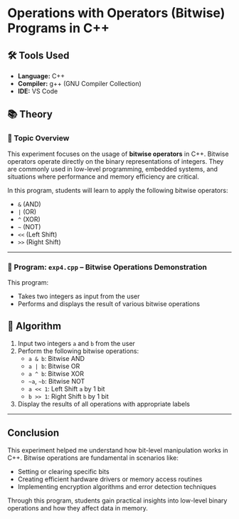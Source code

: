 # Operations with Operators (Bitwise) Programs in C++

## 🛠️ Tools Used
- **Language:** C++
- **Compiler:** g++ (GNU Compiler Collection)
- **IDE:** VS Code

## 📚 Theory

### 🔹 Topic Overview
This experiment focuses on the usage of **bitwise operators** in C++. Bitwise operators operate directly on the binary representations of integers. They are commonly used in low-level programming, embedded systems, and situations where performance and memory efficiency are critical.

In this program, students will learn to apply the following bitwise operators:
- `&` (AND)
- `|` (OR)
- `^` (XOR)
- `~` (NOT)
- `<<` (Left Shift)
- `>>` (Right Shift)

---

### 🔸 Program: `exp4.cpp` – Bitwise Operations Demonstration
This program:
- Takes two integers as input from the user
- Performs and displays the result of various bitwise operations

## 🧮 Algorithm
1. Input two integers `a` and `b` from the user
2. Perform the following bitwise operations:
   - `a & b`: Bitwise AND
   - `a | b`: Bitwise OR
   - `a ^ b`: Bitwise XOR
   - `~a`, `~b`: Bitwise NOT
   - `a << 1`: Left Shift `a` by 1 bit
   - `b >> 1`: Right Shift `b` by 1 bit
3. Display the results of all operations with appropriate labels

---

## Conclusion
This experiment helped me understand how bit-level manipulation works in C++. Bitwise operations are fundamental in scenarios like:
- Setting or clearing specific bits
- Creating efficient hardware drivers or memory access routines
- Implementing encryption algorithms and error detection techniques

Through this program, students gain practical insights into low-level binary operations and how they affect data in memory.
